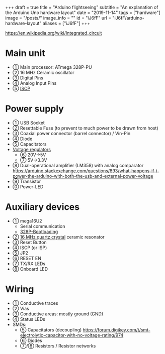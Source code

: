+++
draft = true
title = "Arduino flightseeing"
subtitle = "An explanation of the Arduino Uno hardware layout"
date = "2019-11-14"
tags = ["hardware"]
image = "/posts/"
image_info = ""
id = "iJ6fF"
url = "iJ6fF/arduino-hardware-layout"
aliases = ["iJ6fF"]
+++

https://en.wikipedia.org/wiki/Integrated_circuit

# Main unit

- ① Main processor: ATmega 328P-PU
- ② 16 MHz Ceramic oscillator
- ③ Digital Pins
- ④ Analog Input Pins
- ⑤ [ISCP](https://en.wikipedia.org/wiki/In-system_programming)

# Power supply

- ① USB Socket
- ② Resettable Fuse (to prevent to much power to be drawn from host)
- ③ Coaxial power connector (barrel connector) / Vin-Pin
- ④ Diode
- ⑤ Capacitators
- [Voltage regulators](https://en.wikipedia.org/wiki/Voltage_regulator)
    - ⑥ 20V->5V
    - ⑦ 5V->3.3V
- ⑧ Dual-operational amplifier (LM358) with analog comparator https://arduino.stackexchange.com/questions/893/what-happens-if-i-power-the-arduino-with-both-the-usb-and-external-power-voltage
- ⑨ Transistor
- ⓪ Power-LED

# Auxiliary devices

- ① mega16U2
    - Serial communication
    - [328P-Bootloading](https://www.arduino.cc/en/Hacking/Bootloader?from=Tutorial.Bootloader)
- ② [16 MHz quartz crystal](https://en.wikipedia.org/wiki/Crystal_oscillator)
ceramic resonator
- ③ Reset Button
- ④ ISCP (or ISP)
- ⑤ JP2
- ⑥ RESET EN
- ⑦ TX/RX LEDs
- ⑧ Onboard LED

# Wiring

- ① Conductive traces
- ② Vias
- ③ Conductive areas: mostly ground (GND)
- ④ Status LEDs
- SMDs:
    - ⑤ Capacitators (decoupling) https://forum.digikey.com/t/smt-electrolytic-capacitor-with-no-voltage-rating/974
    - ⑥ Diodes
    - ⑦/⑧ Resistors / Resistor networks
